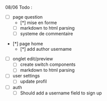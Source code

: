 08/06 Todo :

- [ ] page question
    - [*] mise en forme
    - [ ] markdown to html parsing
    - [ ] systeme de commentaire
- [*] page home
    - [*] add author username
- [ ] onglet edit/preview
    - [ ] create switch components
    - [ ] markdown to html parsing
- [ ] user settings
    - [ ] update profil
- [ ] auth
    - [ ] Should add a username field to sign up